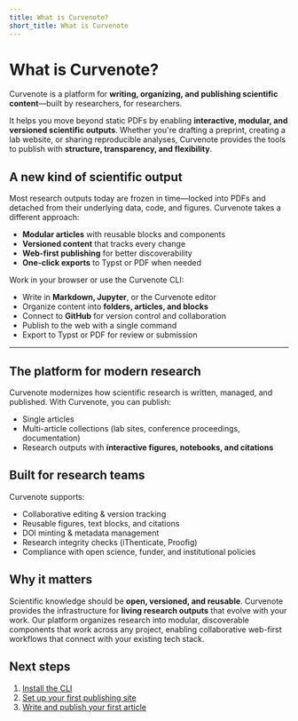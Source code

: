 ```yaml
---
title: What is Curvenote?
short_title: What is Curvenote
---
```


# What is Curvenote?

Curvenote is a platform for **writing, organizing, and publishing scientific content**—built by researchers, for researchers.

It helps you move beyond static PDFs by enabling **interactive, modular, and versioned scientific outputs**. Whether you're drafting a preprint, creating a lab website, or sharing reproducible analyses, Curvenote provides the tools to publish with **structure, transparency, and flexibility**.

## A new kind of scientific output

Most research outputs today are frozen in time—locked into PDFs and detached from their underlying data, code, and figures. Curvenote takes a different approach:

- **Modular articles** with reusable blocks and components  
- **Versioned content** that tracks every change  
- **Web-first publishing** for better discoverability  
- **One-click exports** to Typst or PDF when needed  

Work in your browser or use the Curvenote CLI:  

- Write in **Markdown, Jupyter**, or the Curvenote editor  
- Organize content into **folders, articles, and blocks**  
- Connect to **GitHub** for version control and collaboration  
- Publish to the web with a single command  
- Export to Typst or PDF for review or submission  

---

## The platform for modern research

Curvenote modernizes how scientific research is written, managed, and published. With Curvenote, you can publish:  

- Single articles  
- Multi-article collections (lab sites, conference proceedings, documentation)  
- Research outputs with **interactive figures, notebooks, and citations**   


## Built for research teams  
Curvenote supports:  

- Collaborative editing & version tracking  
- Reusable figures, text blocks, and citations  
- DOI minting & metadata management  
- Research integrity checks (iThenticate, Proofig)  
- Compliance with open science, funder, and institutional policies  


## Why it matters  
Scientific knowledge should be **open, versioned, and reusable**. Curvenote provides the infrastructure for **living research outputs** that evolve with your work. Our platform organizes research into modular, discoverable components that work across any project, enabling collaborative web-first workflows that connect with your existing tech stack.


## Next steps  
1. [Install the CLI](getting-started/install-cli.md)  
2. [Set up your first publishing site](getting-started/create-a-site.md)  
3. [Write and publish your first article](getting-started/create-article-cli.md)  